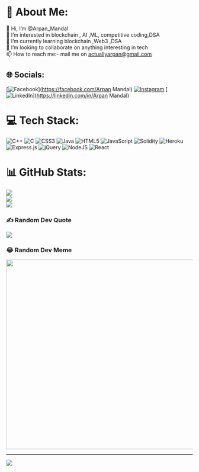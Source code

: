 # 💫 About Me:
👋 Hi, I’m @Arpan_Mandal<br>👀 I’m interested in blockchain , AI ,ML, competitive coding,DSA<br>🌱 I’m currently learning blockchain ,Web3 ,DSA<br>💞️ I’m looking to collaborate on anything interesting in tech<br>📫 How to reach me:- mail me on actuallyarpan@gmail.com


## 🌐 Socials:
[![Facebook](https://img.shields.io/badge/Facebook-%231877F2.svg?logo=Facebook&logoColor=white)](https://facebook.com/Arpan Mandal) [![Instagram](https://img.shields.io/badge/Instagram-%23E4405F.svg?logo=Instagram&logoColor=white)](https://instagram.com/amrockseverywhere) [![LinkedIn](https://img.shields.io/badge/LinkedIn-%230077B5.svg?logo=linkedin&logoColor=white)](https://linkedin.com/in/Arpan Mandal) 

# 💻 Tech Stack:
![C++](https://img.shields.io/badge/c++-%2300599C.svg?style=for-the-badge&logo=c%2B%2B&logoColor=white) ![C](https://img.shields.io/badge/c-%2300599C.svg?style=for-the-badge&logo=c&logoColor=white) ![CSS3](https://img.shields.io/badge/css3-%231572B6.svg?style=for-the-badge&logo=css3&logoColor=white) ![Java](https://img.shields.io/badge/java-%23ED8B00.svg?style=for-the-badge&logo=java&logoColor=white) ![HTML5](https://img.shields.io/badge/html5-%23E34F26.svg?style=for-the-badge&logo=html5&logoColor=white) ![JavaScript](https://img.shields.io/badge/javascript-%23323330.svg?style=for-the-badge&logo=javascript&logoColor=%23F7DF1E) ![Solidity](https://img.shields.io/badge/Solidity-%23363636.svg?style=for-the-badge&logo=solidity&logoColor=white) ![Heroku](https://img.shields.io/badge/heroku-%23430098.svg?style=for-the-badge&logo=heroku&logoColor=white) ![Express.js](https://img.shields.io/badge/express.js-%23404d59.svg?style=for-the-badge&logo=express&logoColor=%2361DAFB) ![jQuery](https://img.shields.io/badge/jquery-%230769AD.svg?style=for-the-badge&logo=jquery&logoColor=white) ![NodeJS](https://img.shields.io/badge/node.js-6DA55F?style=for-the-badge&logo=node.js&logoColor=white) ![React](https://img.shields.io/badge/react-%2320232a.svg?style=for-the-badge&logo=react&logoColor=%2361DAFB)
# 📊 GitHub Stats:
![](https://github-readme-stats.vercel.app/api?username=Arpaninformationtech&theme=dark&hide_border=false&include_all_commits=true&count_private=true)<br/>
![](https://github-readme-streak-stats.herokuapp.com/?user=Arpaninformationtech&theme=dark&hide_border=false)<br/>
![](https://github-readme-stats.vercel.app/api/top-langs/?username=Arpaninformationtech&theme=dark&hide_border=false&include_all_commits=true&count_private=true&layout=compact)

### ✍️ Random Dev Quote
![](https://quotes-github-readme.vercel.app/api?type=horizontal&theme=radical)

### 😂 Random Dev Meme
<img src="https://random-memer.herokuapp.com/" width="512px"/>

---
[![](https://visitcount.itsvg.in/api?id=Arpaninformationtech&icon=0&color=0)](https://visitcount.itsvg.in)

<!-- Proudly created with GPRM ( https://gprm.itsvg.in ) -->

<!---
Arpaninformationtech/Arpaninformationtech is a ✨ special ✨ repository because its `README.md` (this file) appears on your GitHub profile.
You can click the Preview link to take a look at your changes.
--->
